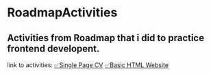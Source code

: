 # RoadmapActivities
<h2>Activities from Roadmap that i did to practice frontend developent.</h2>

link to activities:
<a href="https://roadmap.sh/projects/single-page-cv">✅Single Page CV</a>
<a href="https://roadmap.sh/projects/basic-html-website">✅Basic HTML Website</a>
